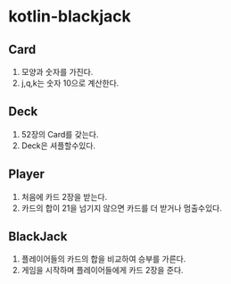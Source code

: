 # kotlin-blackjack

## Card
1. 모양과 숫자를 가진다.
2. j,q,k는 숫자 10으로 계산한다.

## Deck
1. 52장의 Card를 갖는다.
2. Deck은 셔플할수있다.

## Player
1. 처음에 카드 2장을 받는다.
2. 카드의 합이 21을 넘기지 않으면 카드를 더 받거나 멈출수있다.

## BlackJack
1. 플레이어들의 카드의 합을 비교하여 승부를 가른다.
2. 게임을 시작하며 플레이어들에게 카드 2장을 준다.
